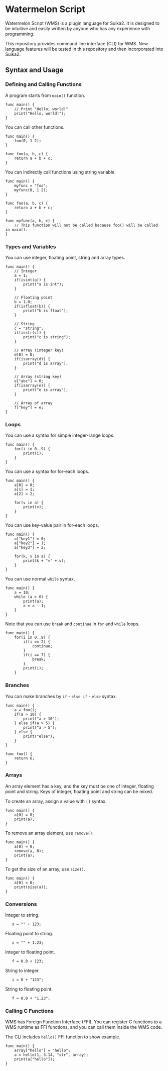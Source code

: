 Watermelon Script
=================

Watermelon Script (WMS) is a plugin language for Suika2.
It is designed to be intuitive and easily written by anyone who has any experience with programming.

This repository provides command line interface (CLI) for WMS.
New language features will be tested in this repository and then incorporated into Suika2.

## Syntax and Usage

### Defining and Calling Functions

A program starts from `main()` function.
```
func main() {
    // Print "Hello, world!"
    print("Hello, world!");
}
```

You can call other functions.
```
func main() {
    foo(0, 1 2);
}

func foo(a, b, c) {
    return a + b + c;
}
```

You can indirectly call functions using string variable.
```
func main() {
    myfunc = "foo";
    myfunc(0, 1 2);
}

func foo(a, b, c) {
    return a + b + c;
}

func myfunc(a, b, c) {
    // This function will not be called because foo() will be called in main().
}
```

### Types and Variables

You can use integer, floating point, string and array types.
```
func main() {
    // Integer
    a = 1;
    if(isint(a)) {
        print("a is int");
    }

    // Floating point
    b = 1.0;
    if(isfloat(b)) {
        print("b is float");
    }

    // String
    c = "string";
    if(isstr(c)) {
        print("c is string");
    }

    // Array (integer key)
    d[0] = 0;
    if(isarray(d)) {
        print("d is array");
    }

    // Array (string key)
    e["abc"] = 0;
    if(isarray(e)) {
        print("e is array");
    }

    // Array of array
    f["key"] = e;
}
```

### Loops

You can use a syntax for simple integer-range loops.
```
func main() {
    for(i in 0..9) {
        print(i);
    }
}
```

You can use a syntax for for-each loops.
```
func main() {
    a[0] = 0;
    a[1] = 1;
    a[2] = 2;

    for(v in a) {
        print(v);
    }
}
```

You can use key-value pair in for-each loops.
```
func main() {
    a["key1"] = 0;
    a["key2"] = 1;
    a["key3"] = 2;

    for(k, v in a) {
        print(k + "=" + v);
    }
}
```

You can use normal `while` syntax.
```
func main() {
    a = 10;
    while (a > 0) {
        print(a);
        a = a - 1;
    }
}
```

Note that you can use `break` and `continue` in `for` and `while` loops.
```
func main() {
    for(i in 0..9) {
        if(i == 2) {
            continue;
        }
        if(i == 7) {
            break;
        }
        print(i);
    }
```

### Branches

You can make branches by `if` - `else if` - `else` syntax.
```
func main() {
    a = foo();
    if(a > 10) {
        print("a > 10");
    } else if(a > 5) {
        print("a > 5");
    } else {
        print("else");
    }
}

func foo() {
    return 6;
}
```

### Arrays

An array element has a key, and the key must be one of integer, floating point and string.
Keys of integer, floating point and string can be mixed.

To create an array, assign a value with `[]` syntax.
```
func main() {
    a[0] = 0;
    print(a);
}
```

To remove an array element, use `remove()`.
```
func main() {
    a[0] = 0;
    remove(a, 0);
    print(a);
}
```

To get the size of an array, use `size()`.
```
func main() {
    a[0] = 0;
    print(size(a));
}
```

### Conversions

Integer to string.
```
   s = "" + 123;
```

Floating point to string.
```
   s = "" + 1.23;
```

Integer to floating point.
```
   f = 0.0 + 123;
```

String to integer.
```
   i = 0 + "123";
```

String to floating point.
```
   f = 0.0 + "1.23";
```

### Calling C Functions

WMS has Foreign Function Interface (FFI).
You can register C functions to a WMS runtime as FFI functions,
and you can call them inside the WMS code.

The CLI includes `hello()` FFI function to show example.
```
func main() {
    array["hello"] = "hello";
    a = hello(1, 3.14, "str", array);
    print(a["hello"]);
}
```
